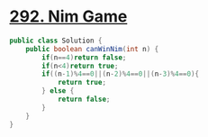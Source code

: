 # <a href="https://leetcode.com/problems/nim-game/">292. Nim Game</a>

```Java
public class Solution {
    public boolean canWinNim(int n) {
        if(n==4)return false;
        if(n<4)return true;
        if((n-1)%4==0||(n-2)%4==0||(n-3)%4==0){
            return true;
        } else {
            return false;
        }
    }
}
```
